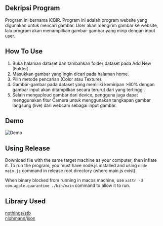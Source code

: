## Dekripsi Program
Program ini bernama iCBIR. Program ini adalah program website yang digunakan untuk mencari gambar.
User akan mengirim gambar ke website, lalu program akan menampilkan gambar-gambar yang mirip dengan input user.

## How To Use
1. Buka halaman dataset dan tambahkan folder dataset pada Add New (Folder).
2. Masukkan gambar yang ingin dicari pada halaman home.
3. Pilih metode pencarian (Color atau Texture).
4. Gambar-gambar pada dataset yang memiliki kemiripan >60% dengan gambar input akan ditampilkan secara terurut dari yang tertinggi.
5. Selain menguploud gambar dari device, pengguna juga dapat menggunakan fitur Camera untuk menggunakan tangkapan gambar langsung (live) dari webcam sebagai input gambar.

## Demo  
![Demo](Demo.gif)  

## Using Release
Download file with the same target machine as your computer, then inflate it. To run the program, you must have node.js installed and using `node main.js` command in release root directory (where main.js exist).  

When binary blocked from running in macos machine, use `xattr -d com.apple.quarantine ./bin/main` command to allow it to run.

## Library Used
[nothings/stb](https://github.com/nothings/stb)   
[nlohmann/json](https://github.com/nlohmann/json)  
